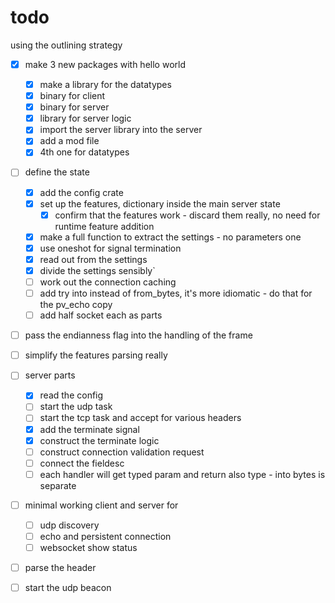 

# todo

using the outlining strategy
- [x] make 3 new packages with hello world
    - [x] make a library for the datatypes
    - [x] binary for client
    - [x] binary for server
    - [x] library for server logic
    - [x] import the server library into the server
    - [x] add a mod file
    - [x] 4th one for datatypes

- [ ] define the state
  - [x] add the config crate
  - [x] set up the features, dictionary inside the main server state
    - [x] confirm that the features work - discard them really, no need for runtime feature addition
  - [x] make a full function to extract the settings - no parameters one
  - [x] use oneshot for signal termination
  - [x] read out from the settings
  - [x] divide the settings sensibly`
  - [ ] work out the connection caching
  - [ ] add try into instead of from_bytes, it's more idiomatic - do that for the pv_echo copy
  - [ ] add half socket each as parts
- [ ] pass the endianness flag into the handling of the frame
- [ ] simplify the features parsing really
- [ ] server parts
  - [x] read the config
  - [ ] start the udp task
  - [ ] start the tcp task and accept for various headers
  - [x] add the terminate signal
  - [x] construct the terminate logic
  - [ ] construct connection validation request
  - [ ] connect the fieldesc
  - [ ] each handler will get typed param and return also type - into bytes is separate
- [ ] minimal working client and server for
  - [ ] udp discovery
  - [ ] echo and persistent connection
  - [ ] websocket show status
- [ ] parse the header
- [ ] start the udp beacon

